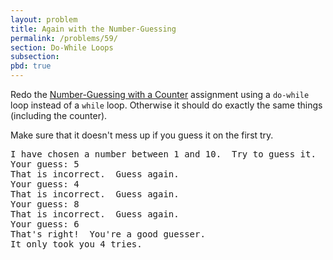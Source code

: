```yaml
---
layout: problem
title: Again with the Number-Guessing
permalink: /problems/59/
section: Do-While Loops
subsection:
pbd: true
---
```

Redo the [Number-Guessing with a Counter](problems/53/) assignment using a `do-while` loop instead of a `while` loop. 
Otherwise it should do exactly the same things (including the counter).

Make sure that it doesn't mess up if you guess it on the first try.

<pre class="terminal">
I have chosen a number between 1 and 10.  Try to guess it.
Your guess: <kbd>5</kbd>
That is incorrect.  Guess again.
Your guess: <kbd>4</kbd>
That is incorrect.  Guess again.
Your guess: <kbd>8</kbd>
That is incorrect.  Guess again.
Your guess: <kbd>6</kbd>
That's right!  You're a good guesser.
It only took you 4 tries.
</pre>
